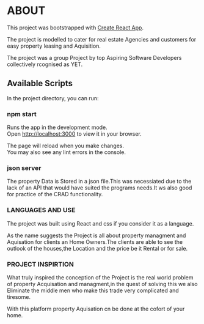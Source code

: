 # ABOUT

This project was bootstrapped with [Create React App](https://github.com/facebook/create-react-app).

The project is modelled to cater for real estate Agencies and customers for easy property leasing and Aquisition.

The project was a group Project by top Aspiring Software Developers collectively rcognised as YET.

## Available Scripts

In the project directory, you can run:

### npm start

Runs the app in the development mode.\
Open [http://localhost:3000](http://localhost:3000) to view it in your browser.

The page will reload when you make changes.\
You may also see any lint errors in the console.

### json server

The property Data is Stored in a json file.This was necessiated due to the lack of an API that would have suited the programs needs.It ws also good for practice of the CRAD functionality.


### LANGUAGES AND USE
The project was built using React and css if you consider it as a language.

As the name suggests the Project is all about property managment and Aquisation for clients an Home Owners.The clients are able to see the outlook of the houses,the Location and the price be it Rental or for sale.

### PROJECT INSPIRTION
What truly inspired the conception of the Project is the real world problem of property Acquisation and managment,in the quest of solving this we also Eliminate the middle men who make this trade very complicated and tiresome.

With this platform property Aquisation cn be done at the cofort of your home.